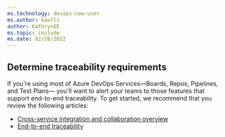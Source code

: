 ```yaml
---
ms.technology: devops-new-user
ms.author: kaelli
author: KathrynEE
ms.topic: include
ms.date: 02/28/2022
---
```


## Determine traceability requirements

If you're using most of Azure DevOps Services&mdash;Boards, Repos, Pipelines, and Test Plans&mdash; you'll want to alert your teams to those features that support end-to-end traceability. To get started, we recommend that you review the following articles: 

- [Cross-service integration and collaboration overview](../../cross-service/cross-service-overview.md)
- [End-to-end traceability](../..//cross-service/end-to-end-traceability.md)